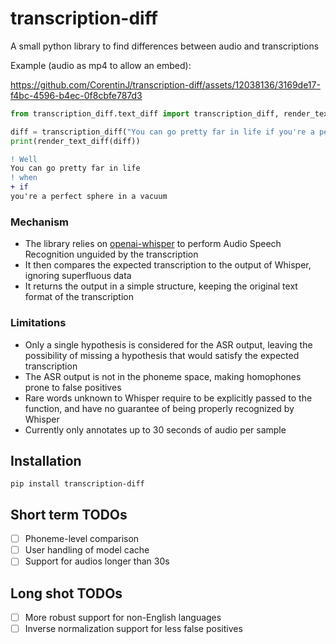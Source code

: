 # transcription-diff
A small python library to find differences between audio and transcriptions

Example (audio as mp4 to allow an embed):

https://github.com/CorentinJ/transcription-diff/assets/12038136/3169de17-f4bc-4596-b4ec-0f8cbfe787d3

```python
from transcription_diff.text_diff import transcription_diff, render_text_diff

diff = transcription_diff("You can go pretty far in life if you're a perfect sphere in a vacuum", "sphere.mp4")
print(render_text_diff(diff))
```

```diff
! Well
You can go pretty far in life
! when
+ if
you're a perfect sphere in a vacuum
```

### Mechanism
- The library relies on [openai-whisper](https://github.com/openai/whisper) to perform Audio Speech Recognition unguided by the transcription
- It then compares the expected transcription to the output of Whisper, ignoring superfluous data
- It returns the output in a simple structure, keeping the original text format of the transcription

### Limitations
- Only a single hypothesis is considered for the ASR output, leaving the possibility of missing a hypothesis that would satisfy the expected transcription
- The ASR output is not in the phoneme space, making homophones prone to false positives
- Rare words unknown to Whisper require to be explicitly passed to the function, and have no guarantee of being properly recognized by Whisper
- Currently only annotates up to 30 seconds of audio per sample

## Installation
`pip install transcription-diff`

## Short term TODOs
- [ ] Phoneme-level comparison
- [ ] User handling of model cache
- [ ] Support for audios longer than 30s

## Long shot TODOs
- [ ] More robust support for non-English languages
- [ ] Inverse normalization support for less false positives
